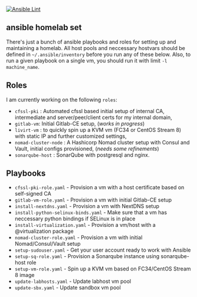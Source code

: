 [![Ansible Lint](https://github.com/dominikmi/ansible-homelab/actions/workflows/ansible-lint.yml/badge.svg)](https://github.com/dominikmi/ansible-homelab/actions/workflows/ansible-lint.yml)

## ansible homelab set

There's just a bunch of ansible playbooks and roles for setting up and maintaining a homelab. All host pools and neccessary hostvars should be defined in `~/.ansible/inventory` before you run any of these below. Also, to run a given playbook on a single vm, you should run it with limit `-l machine_name`.

Roles
-----

I am currently working on the following `roles`:

- `cfssl-pki` : Automated cfssl based initial setup of internal CA, intermediate and server/peer/client certs for my internal domain,
- `gitlab-vm`: Initial Gitlab-CE setup, (*works in progress*)
- `livirt-vm` : to quickly spin up a KVM vm (FC34 or CentOS Stream 8) with static IP and further customized settings,
- `nomad-cluster-node` : A Hashicorp Nomad cluster setup with Consul and Vault, initial configs provisioned, (*needs some refinements*)
- `sonarqube-host` : SonarQube with postgresql and nginx.

Playbooks
---------

* `cfssl-pki-role.yaml` - Provision a vm with a host certificate based on self-signed CA
* `gitlab-vm-role.yaml` -  Provision a vm with initial Gitlab-CE setup
* `install-nextdns.yaml` - Provision a vm with NextDNS setup
* `install-python-selinux-binds.yaml` - Make sure that a vm has neccessary python bindings if SELinux is in place
* `install-virtualization.yaml` - Provision a vm/host with a @virtualization package
* `nomad-cluster-role.yaml` - Provision a vm with initial Nomad/Consul/Vault setup
* `setup-sudouser.yaml` - Get your user account ready to work with Ansible
* `setup-sq-role.yaml` - Provision a Sonarqube instance using sonarqube-host role
* `setup-vm-role.yaml` - Spin up a KVM vm based on FC34/CentOS Stream 8 image
* `update-labhosts.yaml` - Update labhost vm pool
* `update-sbx.yaml` - Update sandbox vm pool
